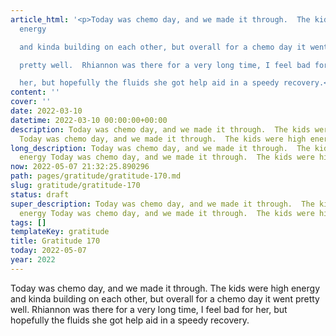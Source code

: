 ```yaml
---
article_html: '<p>Today was chemo day, and we made it through.  The kids were high
  energy

  and kinda building on each other, but overall for a chemo day it went

  pretty well.  Rhiannon was there for a very long time, I feel bad for

  her, but hopefully the fluids she got help aid in a speedy recovery.</p>'
content: ''
cover: ''
date: 2022-03-10
datetime: 2022-03-10 00:00:00+00:00
description: Today was chemo day, and we made it through.  The kids were high energy
  Today was chemo day, and we made it through.  The kids were high energy
long_description: Today was chemo day, and we made it through.  The kids were high
  energy Today was chemo day, and we made it through.  The kids were high energy
now: 2022-05-07 21:32:25.890296
path: pages/gratitude/gratitude-170.md
slug: gratitude/gratitude-170
status: draft
super_description: Today was chemo day, and we made it through.  The kids were high
  energy Today was chemo day, and we made it through.  The kids were high energy
tags: []
templateKey: gratitude
title: Gratitude 170
today: 2022-05-07
year: 2022
---
```


Today was chemo day, and we made it through.  The kids were high energy
and kinda building on each other, but overall for a chemo day it went
pretty well.  Rhiannon was there for a very long time, I feel bad for
her, but hopefully the fluids she got help aid in a speedy recovery.